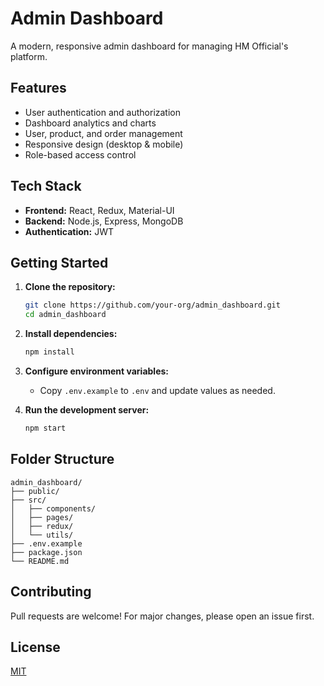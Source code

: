 # Admin Dashboard

A modern, responsive admin dashboard for managing HM Official's platform.

## Features

- User authentication and authorization
- Dashboard analytics and charts
- User, product, and order management
- Responsive design (desktop & mobile)
- Role-based access control

## Tech Stack

- **Frontend:** React, Redux, Material-UI
- **Backend:** Node.js, Express, MongoDB
- **Authentication:** JWT

## Getting Started

1. **Clone the repository:**
    ```bash
    git clone https://github.com/your-org/admin_dashboard.git
    cd admin_dashboard
    ```

2. **Install dependencies:**
    ```bash
    npm install
    ```

3. **Configure environment variables:**
    - Copy `.env.example` to `.env` and update values as needed.

4. **Run the development server:**
    ```bash
    npm start
    ```

## Folder Structure

```
admin_dashboard/
├── public/
├── src/
│   ├── components/
│   ├── pages/
│   ├── redux/
│   └── utils/
├── .env.example
├── package.json
└── README.md
```

## Contributing

Pull requests are welcome! For major changes, please open an issue first.

## License

[MIT](LICENSE)
